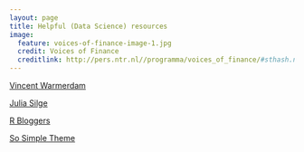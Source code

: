 ```yaml
---
layout: page
title: Helpful (Data Science) resources
image:
  feature: voices-of-finance-image-1.jpg
  credit: Voices of Finance
  creditlink: http://pers.ntr.nl//programma/voices_of_finance/#sthash.nWDnIrAI.dpbs
---
```


[Vincent Warmerdam](http://koaning.io)

[Julia Silge](http://juliasilge.com)

[R Bloggers](http://www.r-bloggers.com)

[So Simple Theme](https://mmistakes.github.io/so-simple-theme/)
